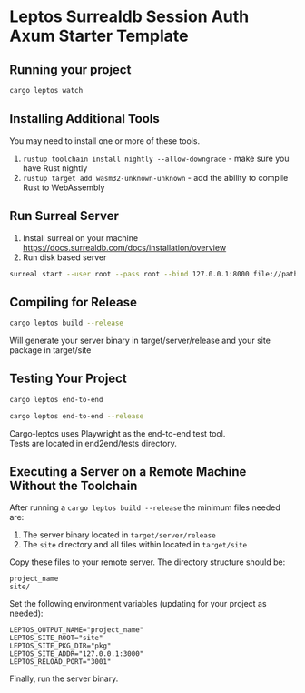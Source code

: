 # Leptos Surrealdb Session Auth Axum Starter Template

## Running your project

```bash
cargo leptos watch
```

## Installing Additional Tools

You may need to install one or more of these tools.

1. `rustup toolchain install nightly --allow-downgrade` - make sure you have Rust nightly
2. `rustup target add wasm32-unknown-unknown` - add the ability to compile Rust to WebAssembly

## Run Surreal Server

1. Install surreal on your machine https://docs.surrealdb.com/docs/installation/overview
2. Run disk based server
```bash
surreal start --user root --pass root --bind 127.0.0.1:8000 file://path/to/mydatabase
```

## Compiling for Release
```bash
cargo leptos build --release
```

Will generate your server binary in target/server/release and your site package in target/site

## Testing Your Project
```bash
cargo leptos end-to-end
```

```bash
cargo leptos end-to-end --release
```

Cargo-leptos uses Playwright as the end-to-end test tool.  
Tests are located in end2end/tests directory.

## Executing a Server on a Remote Machine Without the Toolchain
After running a `cargo leptos build --release` the minimum files needed are:

1. The server binary located in `target/server/release`
2. The `site` directory and all files within located in `target/site`

Copy these files to your remote server. The directory structure should be:
```text
project_name
site/
```
Set the following environment variables (updating for your project as needed):
```text
LEPTOS_OUTPUT_NAME="project_name"
LEPTOS_SITE_ROOT="site"
LEPTOS_SITE_PKG_DIR="pkg"
LEPTOS_SITE_ADDR="127.0.0.1:3000"
LEPTOS_RELOAD_PORT="3001"
```
Finally, run the server binary.
